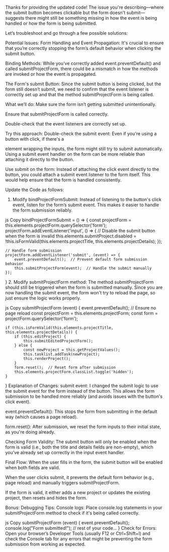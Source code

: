 Thanks for providing the updated code! The issue you're describing—where the submit button becomes clickable but the form doesn't submit—suggests there might still be something missing in how the event is being handled or how the form is being submitted.

Let’s troubleshoot and go through a few possible solutions:

Potential Issues:
Form Handling and Event Propagation: It's crucial to ensure that you’re correctly stopping the form’s default behavior when clicking the submit button.

Binding Methods: While you’ve correctly added event.preventDefault() and called submitProjectForm, there could be a mismatch in how the methods are invoked or how the event is propagated.

The Form's submit Button: Since the submit button is being clicked, but the form still doesn’t submit, we need to confirm that the event listener is correctly set up and that the method submitProjectForm is being called.

What we’ll do:
Make sure the form isn’t getting submitted unintentionally.

Ensure that submitProjectForm is called correctly.

Double-check that the event listeners are correctly set up.

Try this approach:
Double-check the submit event: Even if you're using a button with click, if there's a <form> element wrapping the inputs, the form might still try to submit automatically. Using a submit event handler on the form can be more reliable than attaching it directly to the button.

Use submit on the form: Instead of attaching the click event directly to the button, you could attach a submit event listener to the form itself. This would help ensure that the form is handled consistently.

Update the Code as follows:
1. Modify bindProjectFormSubmit:
Instead of listening to the button's click event, listen for the form’s submit event. This makes it easier to handle the form submission reliably.

js
Copy
bindProjectFormSubmit = () => {
    const projectForm = this.elements.projectForm.querySelector('form');
    projectForm.addEventListener('input', () => {
        // Disable the submit button when the form is invalid
        this.elements.submitProject.disabled = !this.isFormValid(this.elements.projectTitle, this.elements.projectDetails);
    });

    // Handle form submission
    projectForm.addEventListener('submit', (event) => {
        event.preventDefault();  // Prevent default form submission behavior
        this.submitProjectForm(event);  // Handle the submit manually
    });
}
2. Modify submitProjectForm method:
The method submitProjectForm should still be triggered when the form is submitted manually. Since you are now handling the submit event, the form won't try to reload the page, so just ensure the logic works properly.

js
Copy
submitProjectForm (event) {
    event.preventDefault();  // Ensure no page reload
    const projectForm = this.elements.projectForm;
    const form = projectForm.querySelector('form');

    if (this.isFormValid(this.elements.projectTitle, this.elements.projectDetails)) {
        if (this.editProject) {
            this.submitEditedProjectForm();
        } else {
            const newProject = this.getProjectValues();
            this.tasklist.addTask(newProject);
            this.renderProject();
        }
        form.reset();  // Reset form after submission
        this.elements.projectForm.classList.toggle('hidden');
    }
}
Explanation of Changes:
submit event: I changed the submit logic to use the submit event for the form instead of the button. This allows the form submission to be handled more reliably (and avoids issues with the button's click event).

event.preventDefault(): This stops the form from submitting in the default way (which causes a page reload).

form.reset(): After submission, we reset the form inputs to their initial state, as you're doing already.

Checking Form Validity: The submit button will only be enabled when the form is valid (i.e., both the title and details fields are non-empty), which you’ve already set up correctly in the input event handler.

Final Flow:
When the user fills in the form, the submit button will be enabled when both fields are valid.

When the user clicks submit, it prevents the default form behavior (e.g., page reload) and manually triggers submitProjectForm.

If the form is valid, it either adds a new project or updates the existing project, then resets and hides the form.

Bonus: Debugging Tips:
Console logs: Place console.log statements in your submitProjectForm method to check if it's being called correctly.

js
Copy
submitProjectForm (event) {
    event.preventDefault();
    console.log("Form submitted!");
    // rest of your code...
}
Check for Errors: Open your browser’s Developer Tools (usually F12 or Ctrl+Shift+I) and check the Console tab for any errors that might be preventing the form submission from working as expected.

